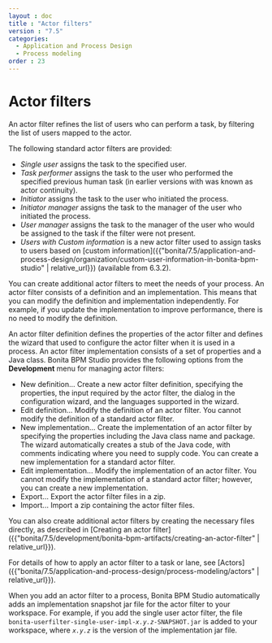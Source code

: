 ```yaml
---
layout : doc
title : "Actor filters"
version : "7.5"
categories:
  - Application and Process Design
  - Process modeling
order : 23
---
```

# Actor filters

An actor filter refines the list of users who can perform a task, by filtering the list of users mapped to the actor.

The following standard actor filters are provided:

* _Single user_ assigns the task to the specified user.
* _Task performer_ assigns the task to the user who performed the specified previous human task (in earlier versions with was known as actor continuity).
* _Initiator_ assigns the task to the user who initiated the process.
* _Initiator manager_ assigns the task to the manager of the user who initiated the process.
* _User manager_ assigns the task to the manager of the user who would be assigned to the task if the filter were not present.
* _Users with Custom information_ is a new actor filter used to assign tasks to users based on [custom information]({{"bonita/7.5/application-and-process-design/organization/custom-user-information-in-bonita-bpm-studio" | relative_url}}) (available from 6.3.2).

You can create additional actor filters to meet the needs of your process. An actor filter consists of a definition and an implementation. This means that you can modify the definition and implementation independently. For example, if you update the implementation to improve performance, there is no need to modify the definition.

An actor filter definition defines the properties of the actor filter and defines the wizard that used to configure the actor filter when it is used in a process. An actor filter implementation consists of a set of properties and a Java class. Bonita BPM Studio provides the following options from the **Development** menu for managing actor filters:

* New definition... Create a new actor filter definition, specifying the properties, the input required by the actor filter, the dialog in the configuration wizard, and the languages supported in the wizard.
* Edit definition... Modify the definition of an actor filter. You cannot modify the definition of a standard actor filter.
* New implementation... Create the implementation of an actor filter by specifying the properties including the Java class name and package. The wizard automatically creates a stub of the Java code, with comments indicating where you need to supply code. You can create a new implementation for a standard actor filter.
* Edit implementation... Modify the implementation of an actor filter. You cannot modify the implementation of a standard actor filter; however, you can create a new implementation.
* Export... Export the actor filter files in a zip.
* Import... Import a zip containing the actor filter files.

You can also create additional actor filters by creating the necessary files directly, as described in [Creating an actor filter]({{"bonita/7.5/development/bonita-bpm-artifacts/creating-an-actor-filter" | relative_url}}).

For details of how to apply an actor filter to a task or lane, see [Actors]({{"bonita/7.5/application-and-process-design/process-modeling/actors" | relative_url}}).

When you add an actor filter to a process, Bonita BPM Studio automatically adds an implementation snapshot jar file for the actor filter to your workspace. For example, if you add the single user actor filter, the file `bonita-userfilter-single-user-impl-`_`x.y.z`_`-SNAPSHOT.jar` is added to your workspace, where _`x.y.z`_ is the version of the implementation jar file.
